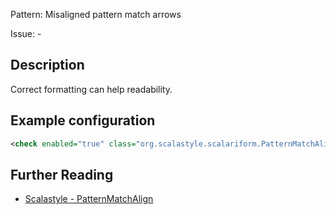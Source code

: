 Pattern: Misaligned pattern match arrows

Issue: -

## Description

Correct formatting can help readability.

## Example configuration

```xml
<check enabled="true" class="org.scalastyle.scalariform.PatternMatchAlignChecker" level="warning"/>
```
<a name="org_scalastyle_scalariform_ProcedureDeclarationChecker" />

## Further Reading

* [Scalastyle - PatternMatchAlign](https://scalastyle.beautiful-scala.com/rules-1.5.0.html#org_scalastyle_scalariform_PatternMatchAlignChecker)